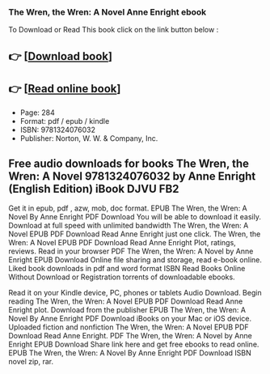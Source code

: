 ### The Wren, the Wren: A Novel Anne Enright ebook

To Download or Read This book click on the link button below :

## 👉  [**[Download book](http://ebooksharez.info/download.php?group=book&from=github.com&id=717593&lnk=1063 "Download book")**]

## 👉  [**[Read online book](http://ebooksharez.info/download.php?group=book&from=github.com&id=717593&lnk=1063 "Read online book")**]


* Page: 284
* Format: pdf / epub / kindle
* ISBN: 9781324076032
* Publisher: Norton, W. W. &amp; Company, Inc.



## Free audio downloads for books The Wren, the Wren: A Novel 9781324076032 by Anne Enright (English Edition) iBook DJVU FB2


Get it in epub, pdf , azw, mob, doc format. EPUB The Wren, the Wren: A Novel By Anne Enright PDF Download You will be able to download it easily. Download at full speed with unlimited bandwidth The Wren, the Wren: A Novel EPUB PDF Download Read Anne Enright just one click. The Wren, the Wren: A Novel EPUB PDF Download Read Anne Enright Plot, ratings, reviews. Read in your browser PDF The Wren, the Wren: A Novel by Anne Enright EPUB Download Online file sharing and storage, read e-book online. Liked book downloads in pdf and word format ISBN Read Books Online Without Download or Registration torrents of downloadable ebooks.

Read it on your Kindle device, PC, phones or tablets Audio Download. Begin reading The Wren, the Wren: A Novel EPUB PDF Download Read Anne Enright plot. Download from the publisher EPUB The Wren, the Wren: A Novel By Anne Enright PDF Download iBooks on your Mac or iOS device. Uploaded fiction and nonfiction The Wren, the Wren: A Novel EPUB PDF Download Read Anne Enright. PDF The Wren, the Wren: A Novel by Anne Enright EPUB Download Share link here and get free ebooks to read online. EPUB The Wren, the Wren: A Novel By Anne Enright PDF Download ISBN novel zip, rar.





